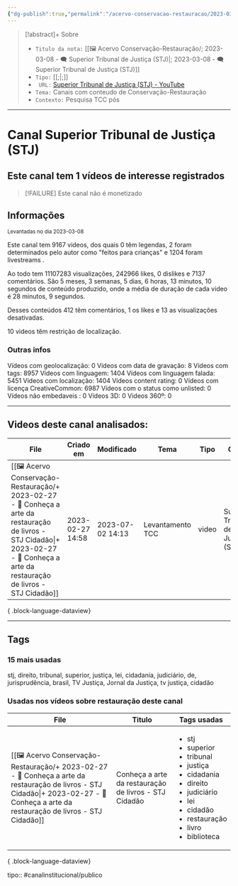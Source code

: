```yaml
---
{"dg-publish":true,"permalink":"/acervo-conservacao-restauracao/2023-03-08-superior-tribunal-de-justica-stj/","tags":["🖼️/🗨️"]}
---
```


>[!abstract]+ Sobre
>- `Titulo da nota:`  [[🖼️ Acervo Conservação-Restauração/; 2023-03-08 - 🗨️ Superior Tribunal de Justiça (STJ)\|; 2023-03-08 - 🗨️ Superior Tribunal de Justiça (STJ)]]
>- `Tipo:`  [[;\|;]]
>- ` URL:`  [Superior Tribunal de Justiça (STJ) - YouTube](http://www.youtube.com/@stjnoticias)
>- `Tema:`  Canais com conteudo de Conservação-Restauração
>- ` Contexto: ` Pesquisa TCC pós
***

# Canal Superior Tribunal de Justiça (STJ)
## Este canal tem 1 vídeos de interesse registrados
 >[!FAILURE] Este canal não é monetizado
## Informações
<small> Levantadas no dia 2023-03-08 </small>


Este canal tem 9167 videos, dos quais 0 têm legendas, 2 foram determinados pelo autor como "feitos para crianças" e 1204 foram livestreams .

Ao todo tem 11107283 visualizações, 242966 likes, 0 dislikes e 7137 comentários.
São 5 meses, 3 semanas, 5 dias, 6 horas, 13 minutos, 10 segundos de conteúdo produzido, onde a média de duração de cada video é 28 minutos, 9 segundos.

Desses conteúdos 412 têm comentários, 1 os likes e 13 as visualizações desativadas.

10 videos têm restrição de localização.

### Outras infos

Vídeos com geolocalização: 0
Vídeos com data de gravação: 8
Vídeos com tags: 8957
Vídeos com linguagem: 1404
Vídeos com linguagem falada: 5451
Vídeos com localização: 1404
Vídeos content rating: 0
Vídeos com licença CreativeCommon: 6987
Vídeos com o status como unlisted: 0
Vídeos não embedaveis : 0
Vídeos 3D: 0
Videos 360º: 0

***
## Videos deste canal analisados:
| File                                                                                                                                                                                               | Criado em        | Modificado       | Tema             | Tipo  | Canal                              |
| -------------------------------------------------------------------------------------------------------------------------------------------------------------------------------------------------- | ---------------- | ---------------- | ---------------- | ----- | ---------------------------------- |
| [[🖼️ Acervo Conservação-Restauração/+ 2023-02-27   -  🎥️ Conheça a arte da restauração de livros - STJ Cidadão\|+ 2023-02-27   -  🎥️ Conheça a arte da restauração de livros - STJ Cidadão]] | 2023-02-27 14:58 | 2023-07-02 14:13 | Levantamento TCC | video | Superior Tribunal de Justiça (STJ) |

{ .block-language-dataview}
***

## Tags
### 15 mais usadas

stj, direito, tribunal, superior, justiça, lei, cidadania, judiciário, de, jurisprudência, brasil, TV Justiça, Jornal da Justiça, tv justiça, cidadão

### Usadas nos vídeos sobre restauração deste canal
| File                                                                                                                                                                                               | Titulo                                                | Tags usadas                                                                                                                                                                                                   |
| -------------------------------------------------------------------------------------------------------------------------------------------------------------------------------------------------- | ----------------------------------------------------- | ------------------------------------------------------------------------------------------------------------------------------------------------------------------------------------------------------------- |
| [[🖼️ Acervo Conservação-Restauração/+ 2023-02-27   -  🎥️ Conheça a arte da restauração de livros - STJ Cidadão\|+ 2023-02-27   -  🎥️ Conheça a arte da restauração de livros - STJ Cidadão]] | Conheça a arte da restauração de livros - STJ Cidadão | <ul><li>stj</li><li>superior</li><li>tribunal</li><li>justiça</li><li>cidadania</li><li>direito</li><li>judiciário</li><li>lei</li><li>cidadão</li><li>restauração</li><li>livro</li><li>biblioteca</li></ul> |

{ .block-language-dataview}


tipo:: #canalinstitucional/publico